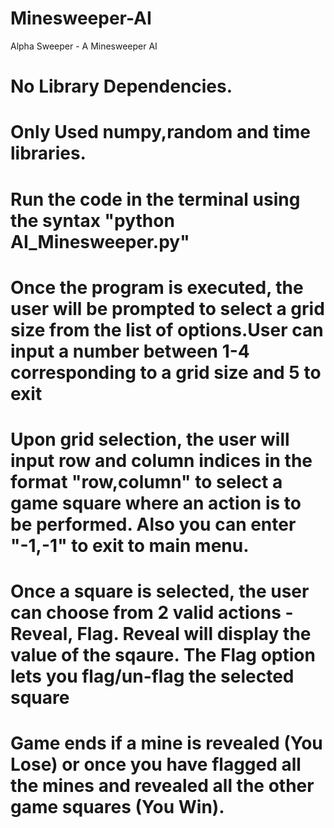 # Minesweeper-AI
Alpha Sweeper - A Minesweeper AI
# No Library Dependencies.
# Only Used numpy,random and time libraries.

# Run the code in the terminal using the syntax "python AI_Minesweeper.py"

# Once the program is executed, the user will be prompted to select a grid size from the list of options.User can input a number between 1-4 corresponding to a grid size and 5 to exit
# Upon grid selection, the user will input row and column indices in the format "row,column" to select a game square where an action is to be performed. Also you can enter "-1,-1" to exit to main menu.
# Once a square is selected, the user can choose from 2 valid actions - Reveal, Flag. Reveal will display the value of the sqaure. The Flag option lets you flag/un-flag the selected square
# Game ends if a mine is revealed (You Lose) or once you have flagged all the mines and revealed all the other game squares (You Win).
